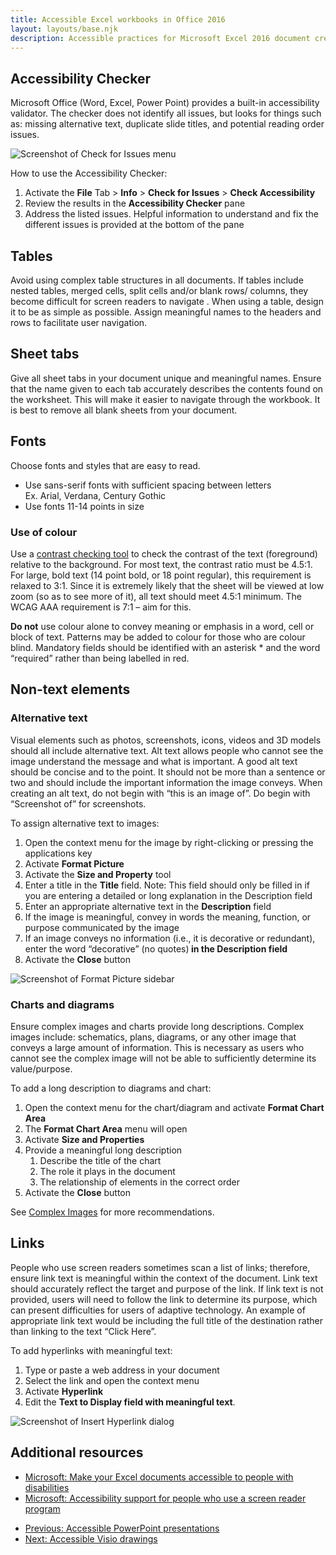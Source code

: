 ```yaml
---
title: Accessible Excel workbooks in Office 2016
layout: layouts/base.njk
description: Accessible practices for Microsoft Excel 2016 document creation.
---
```


<h2>Accessibility Checker</h2>

<p>Microsoft Office (Word, Excel, Power Point) provides a built-in
	accessibility validator. The checker does not identify all issues, but looks
	for things such as: missing alternative text, duplicate slide titles, and
	potential reading order issues.</p>

<div class="row">
	<div class="col-md-7">
		<img class="img-responsive" src="{{ rootPath }}img/en/office2016/excel-01.jpg" alt="Screenshot of Check for Issues menu">
	</div>
</div>

<p>How to use the Accessibility Checker:</p>

<ol>
	<li>Activate the <strong>File</strong> Tab &gt; <strong>Info</strong> &gt; <strong>Check for Issues</strong> &gt; <strong>Check Accessibility</strong></li>
	<li>Review the results in the <strong>Accessibility Checker</strong> pane</li>
	<li>Address the listed issues. Helpful information to understand and fix the
		different issues is provided at the bottom of the pane</li>
</ol>

<h2>Tables</h2>

<p>Avoid using complex table structures in all documents. If tables include nested tables, merged cells, split cells and/or blank rows/
	columns, they become difficult for screen readers to navigate . When using a table, design it to be as simple as possible. Assign meaningful names to the
	headers and rows to facilitate user navigation.</p>

<h2>Sheet tabs</h2>

<p>Give all sheet tabs in your document unique and meaningful names. Ensure that the name given to each tab accurately describes the contents found on the worksheet. This will make it easier to navigate through the workbook. It is best to remove all blank sheets from your document.</p>

<h2>Fonts</h2>

<p>Choose fonts and styles that are easy to read. </p>

<ul>
	<li>
		Use sans-serif fonts with sufficient spacing between letters<br>
		Ex. Arial, Verdana, Century Gothic</li>
	<li>Use fonts 11-14 points in size </li>
</ul>

<h3>Use of colour</h3>

<p>Use a <a href="https://webaim.org/resources/contrastchecker/">contrast checking tool</a> to check the contrast of the text (foreground) relative to the background. For
	most text, the contrast ratio must be 4.5:1. For large, bold text (14 point bold, or 18 point regular), this requirement is relaxed to 3:1. Since it is
	extremely likely that the sheet will be viewed at low zoom (so as to see more of it), all text should meet 4.5:1 minimum. The WCAG AAA requirement is 7:1 –
	aim for this.</p>

<p><strong>Do not</strong> use colour alone to convey meaning or emphasis in a word, cell or block of text. Patterns may be added to colour for those who are colour blind. Mandatory fields should be identified with an asterisk * and the word “required” rather than being labelled in red.</p>

<h2>Non-text elements</h2>

<h3>Alternative text</h3>

<p>Visual elements such as photos, screenshots, icons, videos and 3D models should all include alternative text. Alt text allows people who cannot
	see the image understand the message and what is important. A good alt text should be concise and to the point. It should not be more than a sentence or
	two and should include the important information the image conveys. When creating an alt text, do not begin with “this is an image of”. Do begin with
	“Screenshot of” for screenshots.</p>

<p>To assign alternative text to images:</p>
<ol>
	<li>Open the context menu for the image by right-clicking or pressing the applications key</li>
	<li>Activate <strong>Format Picture</strong></li>
	<li>Activate the <strong>Size and Property</strong> tool</li>
	<li>Enter a title in the <strong>Title</strong> field. Note: This field should only be filled in if you are entering a detailed or long explanation in the Description field</li>
	<li>Enter an appropriate alternative text in the <strong>Description</strong> field</li>
	<li>If the image is meaningful, convey in words the meaning, function, or purpose communicated by the image </li>
	<li>If an image conveys no information (i.e., it is decorative or redundant), enter the word “decorative” (no quotes)<strong> </strong><strong>in the</strong><strong> Description </strong><strong>field</strong></li>
	<li>Activate the <strong>Close</strong> button</li>
</ol>

<div class="row">
	<div class="col-md-7">
		<img class="img-responsive" src="{{ rootPath }}img/en/office2016/excel-02.jpg" alt="Screenshot of Format Picture sidebar" />
	</div>
</div>

<h3>Charts and diagrams</h3>

<p>Ensure complex images and charts provide long descriptions. Complex images include: schematics, plans, diagrams, or any other image that conveys a
	large amount of information. This is necessary as users who cannot see the complex image will not be able to sufficiently determine its value/purpose.</p>

<p>To add a long description to diagrams and chart:</p>

<ol>
	<li>Open the context menu for the chart/diagram and activate <strong>Format Chart Area</strong></li>
	<li>The <strong>Format Chart Area</strong> menu will open</li>
	<li>Activate <strong>Size and Properties</strong></li>
	<li>Provide a meaningful long description
		<ol>
			<li>Describe the title of the chart</li>
			<li> The role it plays in the document</li>
			<li>The relationship of elements in the correct order</li>
		</ol>
	</li>
	<li>Activate the <strong>Close</strong> button</li>
</ol>

<p>See <a href="https://www.w3.org/WAI/tutorials/images/complex/" rel="external">Complex Images</a> for more recommendations.</p>

<h2>Links</h2>

<p>People who use screen readers sometimes scan a list of links; therefore, ensure link text is meaningful within the context of the document.
	Link text should accurately reflect the target and purpose of the link. If link text is not provided, users will need to follow the link to determine its
	purpose, which can present difficulties for users of adaptive technology. An example of appropriate link text would be including the full title of the destination
	rather than linking to the text “Click Here”.</p>

<p>To add hyperlinks with meaningful text:</p>

<ol>
	<li>Type or paste a web address in your document</li>
	<li>Select the link and open the context menu</li>
	<li>Activate <strong>Hyperlink</strong></li>
	<li>Edit the <strong>Text to Display field with meaningful text</strong>.</li>
</ol>

<div class="row">
	<div class="col-md-7">
		<img class="img-responsive" src="{{ rootPath }}img/en/office2016/excel-03.jpg" alt="Screenshot of Insert Hyperlink dialog" />
	</div>
</div>

<h2>Additional resources</h2>
<ul>
	<li><a href="https://support.office.com/en-us/article/make-your-excel-documents-accessible-to-people-with-disabilities-6cc05fc5-1314-48b5-8eb3-683e49b3e593" rel="external">Microsoft: Make your Excel documents accessible to people with disabilities</a></li>
	<li><a href="https://support.office.com/en-us/article/accessibility-support-for-excel-0976b140-7033-4e2d-8887-187280701bf8" rel="external">Microsoft: Accessibility support for people who use a screen reader program</a></li>
</ul>

<ul class="pager mrgn-tp-xl">
	<li class="previous"><a href="../accessible-powerpoint-documents" rel="prev">Previous: Accessible PowerPoint presentations</a></li>
	<li class="next"><a href="../accessible-visio-diagrams" rel="next">Next: Accessible Visio drawings</a></li>
</ul>
